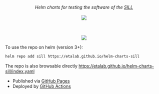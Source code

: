 <p align="center">
    <i>Helm charts for testing the software of the <a href="https://sill.etalab.gouv.fr">SILL</a></i>
    <br>
    <br>
    <a href="https://github.com/etalab/helm-charts-sill/actions">
      <img src="https://github.com/etalab/helm-charts-sill/actions/workflows/ci.yml/badge.svg?branch=main">
    </a>
</p>
<p align="center">
    <br>
    <br>
    <img src="https://user-images.githubusercontent.com/6702424/152925300-811bf4ae-f172-4be7-838a-9c396d238956.png" />
</p>

To use the repo on helm (version 3+):  

```bash
helm repo add sill https://etalab.github.io/helm-charts-sill
```

The repo is also browsable directly https://etalab.github.io/helm-charts-sill/index.yaml  
- Published via [GitHub Pages](https://github.com/etalab/helm-charts/tree/gh-pages)
- Deployed by [GitHub Actions](https://github.com/etalab/helm-charts/blob/main/.github/workflows/ci.yml)


